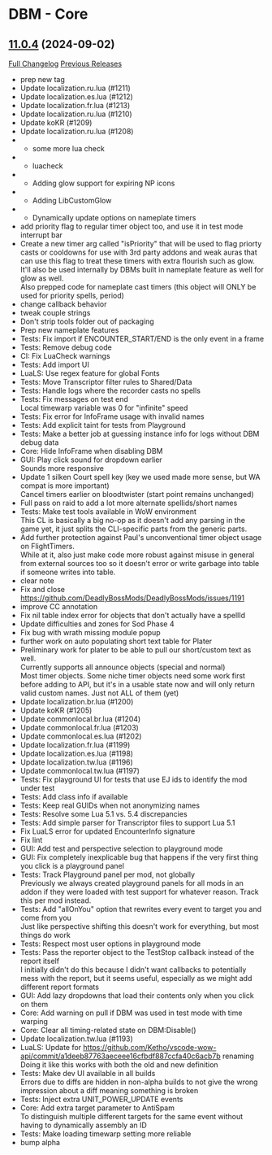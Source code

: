 # DBM - Core

## [11.0.4](https://github.com/DeadlyBossMods/DeadlyBossMods/tree/11.0.4) (2024-09-02)
[Full Changelog](https://github.com/DeadlyBossMods/DeadlyBossMods/compare/11.0.3...11.0.4) [Previous Releases](https://github.com/DeadlyBossMods/DeadlyBossMods/releases)

- prep new tag  
- Update localization.ru.lua (#1211)  
- Update localization.es.lua (#1212)  
- Update localization.fr.lua (#1213)  
- Update localization.ru.lua (#1210)  
- Update koKR (#1209)  
- Update localization.ru.lua (#1208)  
- - some more lua check  
- - luacheck  
- - Adding glow support for expiring NP icons  
- - Adding LibCustomGlow  
- - Dynamically update options on nameplate timers  
- add priority flag to regular timer object too, and use it in test mode interrupt bar  
- Create a new timer arg called "isPriority" that will be used to flag priorty casts or cooldowns for use with 3rd party addons and weak auras that can use this flag to treat these timers with extra flourish such as glow. It'll also be used internally by DBMs built in nameplate feature as well for glow as well.  
    Also prepped code for nameplate cast timers (this object will ONLY be used for priority spells, period)  
- change callback behavior  
- tweak couple strings  
- Don't strip tools folder out of packaging  
- Prep new nameplate features  
- Tests: Fix import if ENCOUNTER\_START/END is the only event in a frame  
- Tests: Remove debug code  
- CI: Fix LuaCheck warnings  
- Tests: Add import UI  
- LuaLS: Use regex feature for global Fonts  
- Tests: Move Transcriptor filter rules to Shared/Data  
- Tests: Handle logs where the recorder casts no spells  
- Tests: Fix messages on test end  
    Local timewarp variable was 0 for "infinite" speed  
- Tests: Fix error for InfoFrame usage with invalid names  
- Tests: Add explicit taint for tests from Playground  
- Tests: Make a better job at guessing instance info for logs without DBM debug data  
- Core: Hide InfoFrame when disabling DBM  
- GUI: Play click sound for dropdown earlier  
    Sounds more responsive  
- Update 1 silken Court spell key (key we used made more sense, but WA compat is more important)  
    Cancel timers earlier on bloodtwister (start point remains unchanged)  
- Full pass on raid to add a lot more alternate spellids/short names  
- Tests: Make test tools available in WoW environment  
    This CL is basically a big no-op as it doesn't add any parsing in the  
    game yet, it just splits the CLI-specific parts from the generic parts.  
- Add further protection against Paul's unconventional timer object usage on FlightTimers.  
    While at it, also just make code more robust against misuse in general from external sources too so it doesn't error or write garbage into table if someone writes into table.  
- clear note  
- Fix and close https://github.com/DeadlyBossMods/DeadlyBossMods/issues/1191  
- improve CC annotation  
- Fix nil table index error for objects that don't actually have a spellId  
- Update difficulties and zones for Sod Phase 4  
- Fix bug with wrath missing module popup  
- further work on auto populating short text table for Plater  
- Preliminary work for plater to be able to pull our short/custom text as well.  
    Currently supports all announce objects (special and normal)  
    Most timer objects. Some niche timer objects need some work first before adding to API, but it's in a usable state now and will only return valid custom names. Just not ALL of them (yet)  
- Update localization.br.lua (#1200)  
- Update koKR (#1205)  
- Update commonlocal.br.lua (#1204)  
- Update commonlocal.fr.lua (#1203)  
- Update commonlocal.es.lua (#1202)  
- Update localization.fr.lua (#1199)  
- Update localization.es.lua (#1198)  
- Update localization.tw.lua (#1196)  
- Update commonlocal.tw.lua (#1197)  
- Tests: Fix playground UI for tests that use EJ ids to identify the mod under test  
- Tests: Add class info if available  
- Tests: Keep real GUIDs when not anonymizing names  
- Tests: Resolve some Lua 5.1 vs. 5.4 discrepancies  
- Tests: Add simple parser for Transcriptor files to support Lua 5.1  
- Fix LuaLS error for updated EncounterInfo signature  
- Fix lint  
- GUI: Add test and perspective selection to playground mode  
- GUI: Fix completely inexplicable bug that happens if the very first thing you click is a playground panel  
- Tests: Track Playground panel per mod, not globally  
    Previously we always created playground panels for all mods in an addon if they were loaded with test support for whatever reason. Track this per mod instead.  
- Tests: Add "allOnYou" option that rewrites every event to target you and come from you  
    Just like perspective shifting this doesn't work for everything, but most things do work  
- Tests: Respect most user options in playground mode  
- Tests: Pass the reporter object to the TestStop callback instead of the report itself  
    I initially didn't do this because I didn't want callbacks to potentially mess with the report, but it seems useful, especially as we might add different report formats  
- GUI: Add lazy dropdowns that load their contents only when you click on them  
- Core: Add warning on pull if DBM was used in test mode with time warping  
- Core: Clear all timing-related state on DBM:Disable()  
- Update localization.tw.lua (#1193)  
- LuaLS: Update for https://github.com/Ketho/vscode-wow-api/commit/a1deeb87763aeceee16cfbdf887ccfa40c6acb7b renaming  
    Doing it like this works with both the old and new definition  
- Tests: Make dev UI available in all builds  
    Errors due to diffs are hidden in non-alpha builds to not give the wrong impression about a diff meaning something is broken  
- Tests: Inject extra UNIT\_POWER\_UPDATE events  
- Core: Add extra target parameter to AntiSpam  
    To distinguish multiple different targets for the same event without having to dynamically assembly an ID  
- Tests: Make loading timewarp setting more reliable  
- bump alpha  
